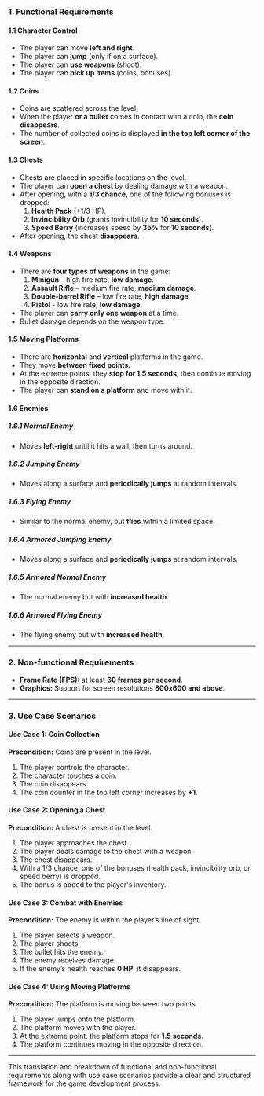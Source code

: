 ### 1. **Functional Requirements**

#### 1.1 **Character Control**

- The player can move **left and right**.
- The player can **jump** (only if on a surface).
- The player can **use weapons** (shoot).
- The player can **pick up items** (coins, bonuses).

#### 1.2 **Coins**

- Coins are scattered across the level.
- When the player **or a bullet** comes in contact with a coin, the **coin disappears**.
- The number of collected coins is displayed **in the top left corner of the screen**.

#### 1.3 **Chests**

- Chests are placed in specific locations on the level.
- The player can **open a chest** by dealing damage with a weapon.
- After opening, with a **1/3 chance**, one of the following bonuses is dropped:
    1. **Health Pack** (+1/3 HP).
    2. **Invincibility Orb** (grants invincibility for **10 seconds**).
    3. **Speed Berry** (increases speed by **35%** for **10 seconds**).
- After opening, the chest **disappears**.

#### 1.4 **Weapons**

- There are **four types of weapons** in the game:
    1. **Minigun** – high fire rate, **low damage**.
    2. **Assault Rifle** – medium fire rate, **medium damage**.
    3. **Double-barrel Rifle** – low fire rate, **high damage**.
    4. **Pistol** - low fire rate, **low damage**.
- The player can **carry only one weapon** at a time.
- Bullet damage depends on the weapon type.

#### 1.5 **Moving Platforms**

- There are **horizontal** and **vertical** platforms in the game.
- They move **between fixed points**.
- At the extreme points, they **stop for 1.5 seconds**, then continue moving in the opposite direction.
- The player can **stand on a platform** and move with it.

#### 1.6 **Enemies**

##### 1.6.1 **Normal Enemy**

- Moves **left-right** until it hits a wall, then turns around.

##### 1.6.2 **Jumping Enemy**

- Moves along a surface and **periodically jumps** at random intervals.

##### 1.6.3 **Flying Enemy**

- Similar to the normal enemy, but **flies** within a limited space.

##### 1.6.4 **Armored Jumping Enemy**

- Moves along a surface and **periodically jumps** at random intervals.

##### 1.6.5 **Armored Normal Enemy**

- The normal enemy but with **increased health**.

##### 1.6.6 **Armored Flying Enemy**

- The flying enemy but with **increased health**.

---

### 2. **Non-functional Requirements**

- **Frame Rate (FPS):** at least **60 frames per second**.
- **Graphics:** Support for screen resolutions **800x600 and above**.

---

### 3. **Use Case Scenarios**

#### **Use Case 1: Coin Collection**

**Precondition:** Coins are present in the level.

1. The player controls the character.
2. The character touches a coin.
3. The coin disappears.
4. The coin counter in the top left corner increases by **+1**.

#### **Use Case 2: Opening a Chest**

**Precondition:** A chest is present in the level.

1. The player approaches the chest.
2. The player deals damage to the chest with a weapon.
3. The chest disappears.
4. With a 1/3 chance, one of the bonuses (health pack, invincibility orb, or speed berry) is dropped.
5. The bonus is added to the player's inventory.

#### **Use Case 3: Combat with Enemies**

**Precondition:** The enemy is within the player’s line of sight.

1. The player selects a weapon.
2. The player shoots.
3. The bullet hits the enemy.
4. The enemy receives damage.
5. If the enemy’s health reaches **0 HP**, it disappears.

#### **Use Case 4: Using Moving Platforms**

**Precondition:** The platform is moving between two points.

1. The player jumps onto the platform.
2. The platform moves with the player.
3. At the extreme point, the platform stops for **1.5 seconds**.
4. The platform continues moving in the opposite direction.

---

This translation and breakdown of functional and non-functional requirements along with use case scenarios provide a clear and structured framework for the game development process.